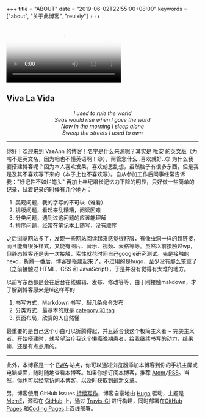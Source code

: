 +++
title = "ABOUT"
date = "2019-06-02T22:55:00+08:00"
keywords = ["about", "关于此博客", "reuixiy"]
+++

<video src="QmZgXJwFNRAyUEuU36jReXtyjESeTWEGZpcJGuWSnbRTf1" poster="../images/viva-la-vida.jpg" controls></video>

<h2 class="viva-la-vida">Viva La Vida</h2>

<p style="text-align:center"><i>I used to rule the world<br>
Seas would rise when I gave the word<br>
Now in the morning I sleep alone<br>
Sweep the streets I used to own</i></p>

---

你好！欢迎来到 VaeAnn 的博客！名字是什么来源呢？其实是 唯安 的英文版（为啥不是英文名，因为咱也不懂英语啊！😄），甭管念什么..喜欢就好..🙃
为什么我要搭建博客呢？因为本人喜欢发呆，喜欢胡思乱想，虽然脑子有很多东西，但是我是及其不喜欢写下来的（本子上也不喜欢写）。自从参加工作后同事经常告诉我："好记性不如烂笔头" 再加上年纪增长记忆力下降的明显，只好做一些简单的记录，试着记录的时候有几个地方：

1. 美观问题，我的字写的~~不可以~~（难看）
2. 排版问题，看起来乱糟糟，阅读困难
3. 分类问题，遇到过这问题的应该能理解
4. 排序问题，经常在笔记本上随写，没有顺序

之后浏览网站多了，发现一些网站阅读起来感觉很舒服，有像虫洞一样的超链接，而且能有很多样式，又能有图片、音乐、视频、表格等等。虽然以前接触过wp，但静态博客还是头一次接触，索性就花时间自己google研究测试。先是接触的hexo，折腾一番后，博客是搭建起来了，不过用的是hugo，至少没有那么笨重了（之前接触过 HTML、CSS 和 JavaScript），于是并没有觉得有太难的地方。

以前写东西都是会在后台在线编辑、发布、修改等等，由于刚接触makdown，才了解到博客原来是hi这样写的

1. 书写方式，Markdown 书写，敲几条命令发布
2. 分类方式，最基本的就是 [category 和 tag](/tech/categories+tags/)
3. 页面布局，欣赏的人自然懂

最重要的是自己这个小白可以折腾得起，并且适合我这个极简主义者 + 完美主义者。开始搭建时，就希望治疗我这个懒癌晚期患者，给我继续书写的动力，结果嘛，还是有点点用的。

---

此外，本博客是一个 ~~[PWA](https://developers.google.com/web/progressive-web-apps/) 站点~~，你可以通过浏览器添加本博客到你的手机主屏或电脑桌面，随时随地查看本博客。如果你想订阅本博客，推荐 <a href="/atom.xml" target="_blank" rel="noopener">Atom</a>╱<a href="/rss.xml" target="_blank" rel="noopener">RSS</a>。当然，你也可以经常访问本博客，以及时获取到最新文章。


另，博客使用 GitHub Issues [持续写作](/tech/continuous-writing-with-github-issues/)，博客自豪地由 [Hugo](https://gohugo.io/) 驱动，主题是 [MemE](https://github.com/reuixiy/hugo-theme-meme)，源码在 [GitHub](https://github.com/reuixiy/vaeann) 上，通过 [Travis-CI](https://travis-ci.org/) 进行构建，同时部署在[GitHub Pages](https://pages.github.com/) 和[Coding Pages](https://coding.net/help/doc/pages)上双线部署。
